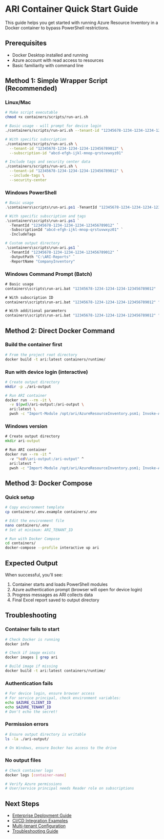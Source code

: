 # ARI Container Quick Start Guide

This guide helps you get started with running Azure Resource Inventory in a Docker container to bypass PowerShell restrictions.

## Prerequisites

- Docker Desktop installed and running
- Azure account with read access to resources
- Basic familiarity with command line

## Method 1: Simple Wrapper Script (Recommended)

### Linux/Mac
```bash
# Make script executable
chmod +x containers/scripts/run-ari.sh

# Basic usage - will prompt for device login
./containers/scripts/run-ari.sh --tenant-id "12345678-1234-1234-1234-123456789012"

# With specific subscription
./containers/scripts/run-ari.sh \
  --tenant-id "12345678-1234-1234-1234-123456789012" \
  --subscription-id "abcd-efgh-ijkl-mnop-qrstuvwxyz01"

# Include tags and security center data
./containers/scripts/run-ari.sh \
  --tenant-id "12345678-1234-1234-1234-123456789012" \
  --include-tags \
  --security-center
```

### Windows PowerShell
```powershell
# Basic usage
.\containers\scripts\run-ari.ps1 -TenantId "12345678-1234-1234-1234-123456789012"

# With specific subscription and tags
.\containers\scripts\run-ari.ps1 `
  -TenantId "12345678-1234-1234-1234-123456789012" `
  -SubscriptionId "abcd-efgh-ijkl-mnop-qrstuvwxyz01" `
  -IncludeTags

# Custom output directory
.\containers\scripts\run-ari.ps1 `
  -TenantId "12345678-1234-1234-1234-123456789012" `
  -OutputPath "C:\ARI-Reports" `
  -ReportName "CompanyInventory"
```

### Windows Command Prompt (Batch)
```cmd
# Basic usage
containers\scripts\run-ari.bat "12345678-1234-1234-1234-123456789012"

# With subscription ID
containers\scripts\run-ari.bat "12345678-1234-1234-1234-123456789012" "abcd-efgh-ijkl-mnop-qrstuvwxyz01"

# With additional parameters
containers\scripts\run-ari.bat "12345678-1234-1234-1234-123456789012" "" -IncludeTags -SecurityCenter
```

## Method 2: Direct Docker Command

### Build the container first
```bash
# From the project root directory
docker build -t ari:latest containers/runtime/
```

### Run with device login (interactive)
```bash
# Create output directory
mkdir -p ./ari-output

# Run ARI container
docker run --rm -it \
  -v $(pwd)/ari-output:/ari-output \
  ari:latest \
  pwsh -c "Import-Module /opt/ari/AzureResourceInventory.psm1; Invoke-ARI -TenantID '12345678-1234-1234-1234-123456789012'"
```

### Windows version
```cmd
# Create output directory
mkdir ari-output

# Run ARI container
docker run --rm -it ^
  -v "%cd%\ari-output:/ari-output" ^
  ari:latest ^
  pwsh -c "Import-Module /opt/ari/AzureResourceInventory.psm1; Invoke-ARI -TenantID '12345678-1234-1234-1234-123456789012'"
```

## Method 3: Docker Compose

### Quick setup
```bash
# Copy environment template
cp containers/.env.example containers/.env

# Edit the environment file
nano containers/.env
# Set at minimum: ARI_TENANT_ID

# Run with Docker Compose
cd containers/
docker-compose --profile interactive up ari
```

## Expected Output

When successful, you'll see:
1. Container starts and loads PowerShell modules
2. Azure authentication prompt (browser will open for device login)
3. Progress messages as ARI collects data
4. Final Excel report saved to output directory

## Troubleshooting

### Container fails to start
```bash
# Check Docker is running
docker info

# Check if image exists
docker images | grep ari

# Build image if missing
docker build -t ari:latest containers/runtime/
```

### Authentication fails
```bash
# For device login, ensure browser access
# For service principal, check environment variables:
echo $AZURE_CLIENT_ID
echo $AZURE_TENANT_ID
# Don't echo the secret!
```

### Permission errors
```bash
# Ensure output directory is writable
ls -la ./ari-output/

# On Windows, ensure Docker has access to the drive
```

### No output files
```bash
# Check container logs
docker logs [container-name]

# Verify Azure permissions
# User/service principal needs Reader role on subscriptions
```

## Next Steps

- [Enterprise Deployment Guide](../docs/container-deployment.md)
- [CI/CD Integration Examples](./ci-cd-examples.md)
- [Multi-tenant Configuration](./multi-tenant-example.json)
- [Troubleshooting Guide](./troubleshooting.md)